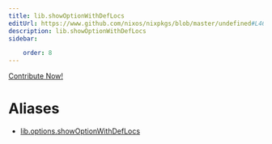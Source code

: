 ```yaml
---
title: lib.showOptionWithDefLocs
editUrl: https://www.github.com/nixos/nixpkgs/blob/master/undefined#L461C27
description: lib.showOptionWithDefLocs
sidebar:

    order: 8
---
```


<a href="https://www.github.com/nixos/nixpkgs/blob/master/undefined#L461C27">Contribute Now!</a>


# Aliases

- [lib.options.showOptionWithDefLocs](/nix-doc-comments/reference/lib/options/lib-options-showoptionwithdeflocs)


